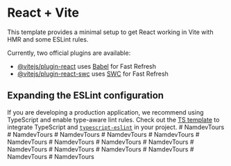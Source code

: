 # React + Vite

This template provides a minimal setup to get React working in Vite with HMR and some ESLint rules.

Currently, two official plugins are available:

- [@vitejs/plugin-react](https://github.com/vitejs/vite-plugin-react/blob/main/packages/plugin-react/README.md) uses [Babel](https://babeljs.io/) for Fast Refresh
- [@vitejs/plugin-react-swc](https://github.com/vitejs/vite-plugin-react-swc) uses [SWC](https://swc.rs/) for Fast Refresh

## Expanding the ESLint configuration

If you are developing a production application, we recommend using TypeScript and enable type-aware lint rules. Check out the [TS template](https://github.com/vitejs/vite/tree/main/packages/create-vite/template-react-ts) to integrate TypeScript and [`typescript-eslint`](https://typescript-eslint.io) in your project.
#   N a m d e v T o u r s  
 #   N a m d e v T o u r s  
 #   N a m d e v T o u r s  
 #   N a m d e v T o u r s  
 #   N a m d e v T o u r s  
 #   N a m d e v T o u r s  
 #   N a m d e v T o u r s  
 #   N a m d e v T o u r s  
 #   N a m d e v T o u r s  
 #   N a m d e v T o u r s  
 #   N a m d e v T o u r s  
 #   N a m d e v T o u r s  
 #   N a m d e v T o u r s  
 #   N a m d e v T o u r s  
 #   N a m d e v T o u r s  
 